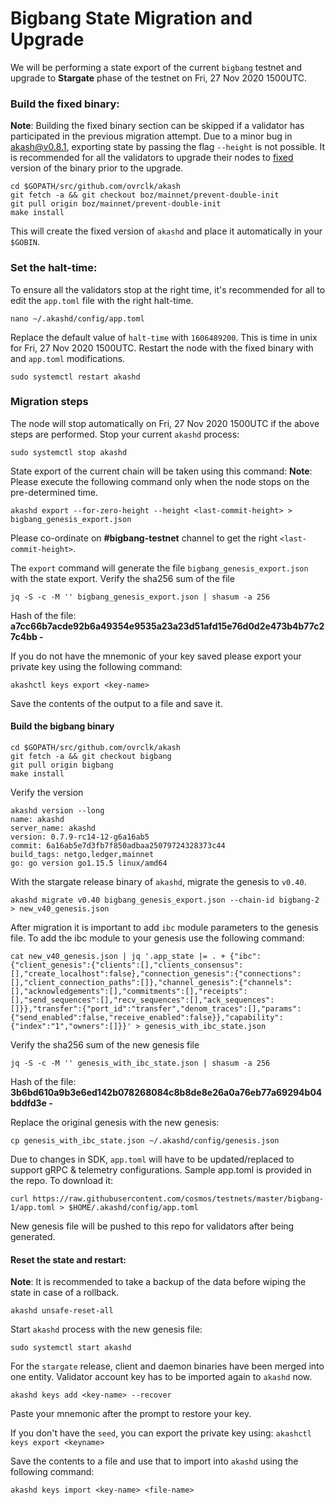 # Bigbang State Migration and Upgrade

We will be performing a state export of the current ```bigbang``` testnet and upgrade to **Stargate** phase of the testnet on Fri, 27 Nov 2020 1500UTC.
 
### Build the fixed binary:
**Note**: Building the fixed binary section can be skipped if a validator has participated in the previous migration attempt. Due to a minor bug in akash@v0.8.1, exporting state by passing the flag `--height` is not possible. It is recommended for all the validators to upgrade their nodes to [fixed](https://github.com/ovrclk/akash/tree/boz/mainnet/prevent-double-init) version of the binary prior to the upgrade.

```
cd $GOPATH/src/github.com/ovrclk/akash
git fetch -a && git checkout boz/mainnet/prevent-double-init
git pull origin boz/mainnet/prevent-double-init
make install
```
This will create the fixed version of `akashd` and place it automatically in your `$GOBIN`.

### Set the halt-time:
To ensure all the validators stop at the right time, it's recommended for all to edit the `app.toml` file with the right halt-time.
```
nano ~/.akashd/config/app.toml
```
Replace the default value of `halt-time` with `1606489200`. This is time in unix for Fri, 27 Nov 2020 1500UTC. Restart the node with the fixed binary with and `app.toml` modifications.
```
sudo systemctl restart akashd
```

### Migration steps

The node will stop automatically on Fri, 27 Nov 2020 1500UTC if the above steps are performed. Stop your current `akashd` process:
```
sudo systemctl stop akashd
```
State export of the current chain will be taken using this command:
**Note**: Please execute the following command only when the node stops on the pre-determined time. 
```
akashd export --for-zero-height --height <last-commit-height> > bigbang_genesis_export.json
```
Please co-ordinate on **#bigbang-testnet** channel to get the right `<last-commit-height>`.

The `export` command will generate the file `bigbang_genesis_export.json` with the state export. Verify the sha256 sum of the file
```
jq -S -c -M '' bigbang_genesis_export.json | shasum -a 256
```
Hash of the file: **a7cc66b7acde92b6a49354e9535a23a23d51afd15e76d0d2e473b4b77c27c4bb  -**

If you do not have the mnemonic of your key saved please export your private key using the following command:
```
akashctl keys export <key-name>
```
Save the contents of the output to a file and save it.

#### Build the bigbang binary
```
cd $GOPATH/src/github.com/ovrclk/akash
git fetch -a && git checkout bigbang
git pull origin bigbang
make install
```
Verify the version
```
akashd version --long
name: akashd
server_name: akashd
version: 0.7.9-rc14-12-g6a16ab5
commit: 6a16ab5e7d3fb7f850adbaa25079724328373c44
build_tags: netgo,ledger,mainnet
go: go version go1.15.5 linux/amd64
```

With the stargate release binary of `akashd`, migrate the genesis to `v0.40`.
```
akashd migrate v0.40 bigbang_genesis_export.json --chain-id bigbang-2 > new_v40_genesis.json
```

After migration it is important to add `ibc` module parameters to the genesis file. To add the ibc module to your genesis use the following command:
```
cat new_v40_genesis.json | jq '.app_state |= . + {"ibc":{"client_genesis":{"clients":[],"clients_consensus":[],"create_localhost":false},"connection_genesis":{"connections":[],"client_connection_paths":[]},"channel_genesis":{"channels":[],"acknowledgements":[],"commitments":[],"receipts":[],"send_sequences":[],"recv_sequences":[],"ack_sequences":[]}},"transfer":{"port_id":"transfer","denom_traces":[],"params":{"send_enabled":false,"receive_enabled":false}},"capability":{"index":"1","owners":[]}}' > genesis_with_ibc_state.json
```

Verify the sha256 sum of the new genesis file

```
jq -S -c -M '' genesis_with_ibc_state.json | shasum -a 256
```
Hash of the file: **3b6bd610a9b3e6ed142b078268084c8b8de8e26a0a76eb77a69294b04bddfd3e  -**

Replace the original genesis with the new genesis:

```
cp genesis_with_ibc_state.json ~/.akashd/config/genesis.json
```

Due to changes in SDK, `app.toml` will have to be updated/replaced to support gRPC & telemetry configurations. Sample app.toml is provided in the repo. To download it:

```
curl https://raw.githubusercontent.com/cosmos/testnets/master/bigbang-1/app.toml > $HOME/.akashd/config/app.toml
```

New genesis file will be pushed to this repo for validators after being generated.

#### Reset the state and restart:

**Note**: It is recommended to take a backup of the data before wiping the state in case of a rollback.
```
akashd unsafe-reset-all
```

Start `akashd` process with the new genesis file:
```
sudo systemctl start akashd
``` 

For the `stargate` release, client and daemon binaries have been merged into one entity. Validator account key has to be imported again to `akashd` now.
```
akashd keys add <key-name> --recover
```

Paste your mnemonic after the prompt to restore your key.

If you don't have the `seed`, you can export the private key using:
`akashctl keys export <keyname>`

Save the contents to a file and use that to import into `akashd` using the following command:
```
akashd keys import <key-name> <file-name>
```
